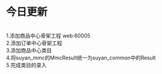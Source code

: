 # 今日更新
<br>
1.添加商品中心骨架工程 web:60005
<br>
2.添加订单中心骨架工程
<br>
3.添加商品中心类目
<br>
4.将suyan_mmc的MmcResult统一为suyan_common中的Result
<br>
5.完成类目的录入